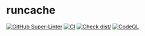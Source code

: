 # runcache

[![GitHub Super-Linter](https://github.com/qawatake/runcache/actions/workflows/linter.yml/badge.svg)](https://github.com/super-linter/super-linter)
[![CI](https://github.com/qawatake/runcache/actions/workflows/ci.yml/badge.svg)](https://github.com/qawatake/runcache/actions/workflows/ci.yml)
[![Check dist/](https://github.com/qawatake/runcache/actions/workflows/check-dist.yml/badge.svg)](https://github.com/qawatake/runcache/actions/workflows/check-dist.yml)
[![CodeQL](https://github.com/qawatake/runcache/actions/workflows/codeql-analysis.yml/badge.svg)](https://github.com/qawatake/runcache/actions/workflows/codeql-analysis.yml)
